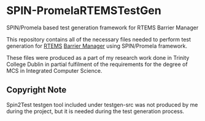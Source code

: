 # SPIN-PromelaRTEMSTestGen
SPIN/Promela based test generation framework for RTEMS Barrier Manager

This repository contains all of the necessary files needed to perform test generation for [RTEMS](https://www.rtems.org/ "RTEMS Homepage") [Barrier Manager](https://docs.rtems.org/branches/master/c-user/barrier/background.html "Barrier Manager") using SPIN/Promela framework.

These files were produced as a part of my research work done in Trinity College Dublin in partial fulfilment of the requirements for the degree of MCS in Integrated Computer Science.

## Copyright Note
Spin2Test testgen tool included under testgen-src was not produced by me during the project, but it is needed during the test generation process.
